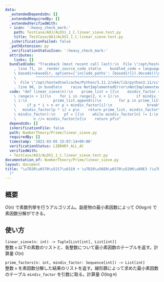 ```yaml
---
data:
  _extendedDependsOn: []
  _extendedRequiredBy: []
  _extendedVerifiedWith:
  - icon: ':heavy_check_mark:'
    path: TestCase/AOJ/ALDS1_1_C.linear_sieve.test.py
    title: TestCase/AOJ/ALDS1_1_C.linear_sieve.test.py
  _isVerificationFailed: false
  _pathExtension: py
  _verificationStatusIcon: ':heavy_check_mark:'
  attributes:
    links: []
  bundledCode: "Traceback (most recent call last):\n  File \"/opt/hostedtoolcache/Python/3.11.2/x64/lib/python3.11/site-packages/onlinejudge_verify/documentation/build.py\"\
    , line 71, in _render_source_code_stat\n    bundled_code = language.bundle(stat.path,\
    \ basedir=basedir, options={'include_paths': [basedir]}).decode()\n          \
    \         ^^^^^^^^^^^^^^^^^^^^^^^^^^^^^^^^^^^^^^^^^^^^^^^^^^^^^^^^^^^^^^^^^^^^^^^^^^^^^^^^^\n\
    \  File \"/opt/hostedtoolcache/Python/3.11.2/x64/lib/python3.11/site-packages/onlinejudge_verify/languages/python.py\"\
    , line 96, in bundle\n    raise NotImplementedError\nNotImplementedError\n"
  code: "def linear_sieve(n):\n    prime_list = []\n    mindiv_factor = [i for i in\
    \ range(n + 1)]\n    for i in range(2, n + 1):\n        if mindiv_factor[i] ==\
    \ i:\n            prime_list.append(i)\n        for p in prime_list:\n       \
    \     if p * i > n or p > mindiv_factor[i]:\n                break\n         \
    \   mindiv_factor[p * i] = p\n    return prime_list, mindiv_factor\n\n\ndef prime_factors(n,\
    \ mindiv_factor):\n    pf = []\n    while mindiv_factor[n] != 1:\n        pf.append(mindiv_factor[n])\n\
    \        n //= mindiv_factor[n]\n    return pf\n"
  dependsOn: []
  isVerificationFile: false
  path: NumberTheory/Prime/linear_sieve.py
  requiredBy: []
  timestamp: '2021-03-05 15:07:14+09:00'
  verificationStatus: LIBRARY_ALL_AC
  verifiedWith:
  - TestCase/AOJ/ALDS1_1_C.linear_sieve.test.py
documentation_of: NumberTheory/Prime/linear_sieve.py
layout: document
title: "\u7D20\u6570\u5217\u6319 + \u7D20\u56E0\u6570\u5206\u89E3 (\u7DDA\u5F62\u7BE9\
  )"
---
```


## 概要
$O(n)$ で素数列挙を行うアルゴリズム。副産物の最小素因数によって $O(\log n)$ で素因数分解ができる。

## 使い方
`linear_sieve(n: int) -> Tuple[List[int], List[int]]`  
整数 `n` 以下の素数のリストと、各整数について最小素因数のテーブルを返す。計算量 $O(n)$

`prime_factors(n: int, mindiv_factor: Sequence[int]) -> List[int]`  
整数 `n` を素因数分解した結果のリストを返す。線形篩によって求めた最小素因数のテーブル `mindiv_factor` を引数に取る。計算量 $O(\log n)$
